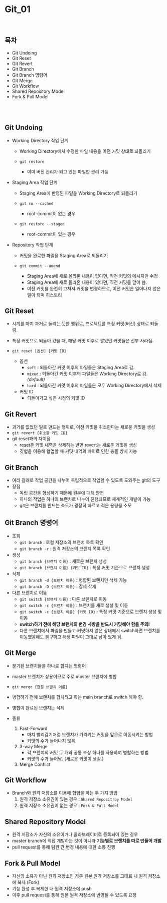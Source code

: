# Git_01

<br>

## 목차

- Git Undoing
- Git Reset
- Git Revert
- Git Branch
- Git Branch 명령어
- Git Merge
- Git Workflow
- Shared Repository Model
- Fork & Pull Model

<br>

<br>

## Git Undoing

- Working Directory 작업 단계

  - Working Directory에서 수정한 파일 내용을 이전 커밋 상태로 되돌리기

  - ```
    git restore
    ```

    - 이미 버전 관리가 되고 있는 파일만 관리 가능

- Staging Area 작업 단계

  - Staging Area에 반영된 파일을 Working Directory로 되돌리기

  - ```
    git rm --cached
    ```

    - root-commit이 없는 경우

  - ```
    git restore --staged
    ```

    - root-commit이 있는 경우

- Repository 작업 단계

  - 커밋을 완료한 파일을 Staging Area로 되돌리기

  - ```
    git commit --amend
    ```

    - Staging Area에 새로 올라온 내용이 없다면, 직전 커밋의 메시지만 수정
    - Staging Area에 새로 올라온 내용이 있다면, 직전 커밋을 덮어 씀.
    - 이전 커밋을 완전히 고쳐서 커밋을 변경하므로, 이전 커밋은 일어나지 않은 일이 되며 히스토리



## Git Reset

- 시계를 마치 과거로 돌리는 듯한 행위로, 프로젝트를 특정 커밋(버전) 상태로 되돌림.

- 특정 커밋으로 되돌아 갔을 때, 해당 커밋 이후로 쌓았던 커밋들은 전부 사라짐.

- ```
  git reset [옵션] {커밋 ID}
  ```

  - 옵션
    - `soft` : 되돌아간 커밋 이후의 파일들은 Staging Area로 감.
    - `mixed` : 되돌아간 커밋 이후의 파일들은 Working Directory로 감. *(default)*
    - `hard` : 되돌아간 커밋 이후의 파일들은 모두 Working Directory에서 삭제
  - 커밋 ID
    - 되돌아가고 싶은 시점의 커밋 ID



## Git Revert

- 과거를 없었던 일로 만드는 행위로, 이전 커밋을 취소한다는 새로운 커밋을 생성
- `git revert {취소할 커밋 ID}`
- git reset과의 차이점
  - reset은 커밋 내역을 삭제하는 반면 revert는 새로운 커밋을 생성
  - 깃헙을 이용해 협업할 때 커밋 내역의 차이로 인한 충돌 방지 가능



## Git Branch

- 여러 갈래로 작업 공간을 나누어 독립적으로 작업할 수 있도록 도와주는 git의 도구
- 장점
  - 독립 공간을 형성하기 때문에 원본에 대해 안전
  - 하나의 작업은 하나의 브랜치로 나누어 진행되므로 체계적인 개발이 가능
  - git은 브랜치를 만드는 속도가 굉장히 빠르고 적은 용량을 소모



## Git Branch 명령어

- 조회
  - `git branch` : 로컬 저장소의 브랜치 목록 확인
  - `git branch -r` : 원격 저장소의 브랜치 목록 확인
- 생성
  - `git branch {브랜치 이름}` : 새로운 브랜치 생성
  - `git branch {브랜치 이름} {커밋 ID}` : 특정 커밋 기준으로 브랜치 생성
- 삭제
  - `git branch -d {브랜치 이름}` : 병합된 브랜치만 삭제 가능
  - `git branch -D {브랜치 이름}` : 강제 삭제
- 다른 브랜치로 이동
  - `git switch {브랜치 이름}` : 다른 브랜치로 이동
  - `git switch -c {브랜치 이름}` : 브랜치를 새로 생성 및 이동
  - `git switch -c {브랜치 이름} {커밋 ID}` : 특정 커밋 기준으로 브랜치 생성 및 이동
  - **switch하기 전에 해당 브랜치의 변경 사항을 반드시 커밋해야 함을 주의!**
  - 다른 브랜치에서 파일을 만들고 커밋하지 않은 상태에서 switch하면 브랜치를 이동했음에도 불구하고 해당 파일이 그대로 남아 있게 됨.



## Git Merge

- 분기된 브랜치들을 하나로 합치는 명령어

- master 브랜치가 상용이므로 주로 master 브랜치에 병합

- ```
  git merge {합칠 브랜치 이름}
  ```

- 병합하기 전에 브랜치를 합치려고 하는 main branch로 switch 해야 함.

- 병합이 완료된 브랜치는 삭제

- 종류

  1. Fast-Forward
     - 마치 빨리감기처럼 브랜치가 가리키는 커밋을 앞으로 이동시키는 방법
     - 커밋의 수가 늘어나지 않음.
  2. 3-way Merge
     - 각 브랜치의 커밋 두 개와 공통 조상 하나를 사용하여 병합하는 방법
     - 커밋의 수가 늘어남. (새로운 커밋이 생김.)
  3. Merge Conflict



## Git Workflow

- Branch와 원격 저장소를 이용해 협업을 하는 두 가지 방법
  1. 원격 저장소 소유권이 있는 경우 :  `Shared Repositroy Model`
  2. 원격 저장소 소유권이 없는 경우 :  `Fork & Pull Model`



## Shared Repository Model

- 원격 저장소가 자신의 소유이거나 콜라보레이터로 등록되어 있는 경우
- master branch에 직접 개발하는 것이 아니라 **기능별로 브랜치를 따로 만들어 개발**
- pull request를 통해 팀원 간 변경 내용에 대한 소통 진행



## Fork & Pull Model

- 자신의 소유가 아닌 원격 저장소인 경우 원본 원격 저장소를 그대로 내 원격 저장소에 복제 (Fork)
- 기능 완성 후 복제한 내 원격 저장소에 push
- 이후 pull request를 통해 원본 원격 저장소에 반영될 수 있도록 요청